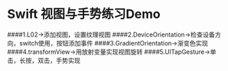 # Swift 视图与手势练习Demo

####1.L02->添加视图，设置纹理视图
####2.DeviceOrientation->检查设备方向，switch使用，按钮添加事件
####3.GradientOrientation->渐变色实现
####4.transformView->用放射变量实现视图旋转
####5.UITapGesture->单击，长按，双击，手势实现
